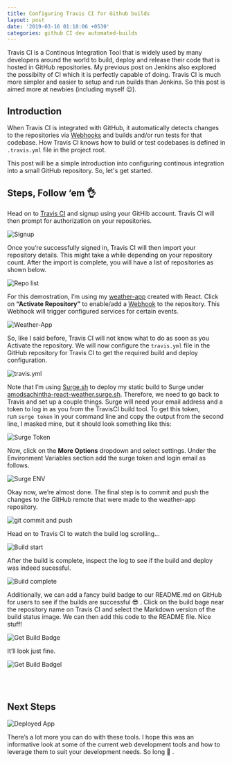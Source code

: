 ```yaml
---
title: Configuring Travis CI for Github builds
layout: post
date: '2019-03-16 01:18:06 +0530'
categories: github CI dev automated-builds
---
```


Travis CI is a Continous Integration Tool that is widely used by many developers around the world to build, deploy and release their code that is hosted in GitHub repositories. My previous post on Jenkins also explored the possibilty of CI which it is perfectly capable of doing. Travis CI is much more simpler and easier to setup and run builds than Jenkins. So this post is aimed more at newbies (including myself 😉).

## Introduction

When Travis CI is integrated with GitHub, it automatically detects changes to the repositories via [Webhooks](https://developer.github.com/webhooks/) and builds and/or run tests for that codebase. How Travis CI knows how to build or test codebases is defined in ``.travis.yml`` file in the project root.

This post will be a simple introduction into configuring continous integration into a small GitHub repository. So, let's get started.

## Steps, Follow ‘em 👌 

Head on to [Travis CI](https://travis-ci.org ) and signup using your GitHib account. Travis CI will then prompt for authorization on your repositories.

![Signup](/assets/travis-ci/signup.PNG "Signup on Travis CI")

Once you’re successfully signed in, Travis CI will then import your repository details. This might take a while depending on your repository count. After the import is complete, you will have a list of repositories as shown below.

![Repo list](/assets/travis-ci/repos.png "Repositories")

For this demostration, I’m using my [weather-app](https://github.com/amodsachintha/react-weather-app ) created with React. Click on **“Activate Repository”** to enable/add a [Webhook](https://developer.github.com/webhooks/) to the repository. This Webhook will trigger configured services for certain events.

![Weather-App](/assets/travis-ci/weather-app.PNG "React Weather App")

So, like I said before, Travis CI will not know what to do as soon as you Activate the repository. We will now configure the ``travis.yml`` file in the GitHub repository for Travis CI to get the required build and deploy configuration.

![travis.yml](/assets/travis-ci/travis.yml.PNG "Travis CI config")

Note that I’m using [Surge.sh](https://surge.sh) to deploy my static build to Surge under [amodsachintha-react-weather.surge.sh](http://amodsachintha-react-weather.surge.sh ). Therefore, we need to go back to Travis and set up a couple things. Surge will need your email address and a token to log in as you from the TravisCI build tool. To get this token, run `surge token` in your command line and copy the output from the second line, I masked mine, but it should look something like this: 

![Surge Token](/assets/travis-ci/surge-token.PNG "Surge token")

Now, click on the **More Options** dropdown and select settings. Under the Environment Variables section add the surge token and login email as follows.

![Surge ENV](/assets/travis-ci/surge-env.PNG "Surge environment variables")

Okay now, we’re almost done. The final step is to commit and push the changes to the GitHub remote that were made to the weather-app repository.

![git commit and push](/assets/travis-ci/github-desktop.PNG "git commit and push")

Head on to Travis CI to watch the build log scrolling...

![Build start](/assets/travis-ci/travis-ci-build-start.PNG "Build start")

After the build is complete, inspect the log to see if the build and deploy was indeed sucessful.

![Build complete](/assets/travis-ci/travis-ci-build-complete.PNG "Build complete")

Additionally, we can add a fancy build badge to our README.md on GitHub for users to see if the builds are successful 😎 .  Click on the build bage near the repository name on Travis CI and select the Markdown version of the build status image. We can then add this code to the README file. Nice stuff!

![Get Build Badge](/assets/travis-ci/build-badge.PNG "Get Build Badge")

It’ll look just fine.

![Get Build Badgel](/assets/travis-ci/build-badge-github.PNG "Get Build Badge GitHub")

<br><br>

## Next Steps

![Deployed App](/assets/travis-ci/deployed-app.png "Deployed App")

There’s a lot more you can do with these tools. I hope this was an informative look at some of the current web development tools and how to leverage them to suit your development needs. So long 👋 .
